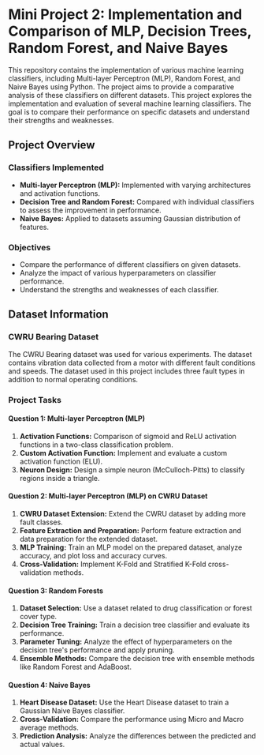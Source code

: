 # Mini Project 2: Implementation and Comparison of MLP, Decision Trees, Random Forest, and Naive Bayes

This repository contains the implementation of various machine learning classifiers, including Multi-layer Perceptron (MLP), Random Forest, and Naive Bayes using Python. The project aims to provide a comparative analysis of these classifiers on different datasets. This project explores the implementation and evaluation of several machine learning classifiers. The goal is to compare their performance on specific datasets and understand their strengths and weaknesses.

## Project Overview

### Classifiers Implemented
- **Multi-layer Perceptron (MLP):** Implemented with varying architectures and activation functions.
- **Decision Tree and Random Forest:** Compared with individual classifiers to assess the improvement in performance.
- **Naive Bayes:** Applied to datasets assuming Gaussian distribution of features.

### Objectives
- Compare the performance of different classifiers on given datasets.
- Analyze the impact of various hyperparameters on classifier performance.
- Understand the strengths and weaknesses of each classifier.

## Dataset Information

### CWRU Bearing Dataset

The CWRU Bearing dataset was used for various experiments. The dataset contains vibration data collected from a motor with different fault conditions and speeds. The dataset used in this project includes three fault types in addition to normal operating conditions.

### Project Tasks

#### Question 1: Multi-layer Perceptron (MLP)
1. **Activation Functions:** Comparison of sigmoid and ReLU activation functions in a two-class classification problem.
2. **Custom Activation Function:** Implement and evaluate a custom activation function (ELU).
3. **Neuron Design:** Design a simple neuron (McCulloch-Pitts) to classify regions inside a triangle.

#### Question 2: Multi-layer Perceptron (MLP) on CWRU Dataset
1. **CWRU Dataset Extension:** Extend the CWRU dataset by adding more fault classes.
2. **Feature Extraction and Preparation:** Perform feature extraction and data preparation for the extended dataset.
3. **MLP Training:** Train an MLP model on the prepared dataset, analyze accuracy, and plot loss and accuracy curves.
4. **Cross-Validation:** Implement K-Fold and Stratified K-Fold cross-validation methods.

#### Question 3: Random Forests
1. **Dataset Selection:** Use a dataset related to drug classification or forest cover type.
2. **Decision Tree Training:** Train a decision tree classifier and evaluate its performance.
3. **Parameter Tuning:** Analyze the effect of hyperparameters on the decision tree's performance and apply pruning.
4. **Ensemble Methods:** Compare the decision tree with ensemble methods like Random Forest and AdaBoost.

#### Question 4: Naive Bayes
1. **Heart Disease Dataset:** Use the Heart Disease dataset to train a Gaussian Naive Bayes classifier.
2. **Cross-Validation:** Compare the performance using Micro and Macro average methods.
3. **Prediction Analysis:** Analyze the differences between the predicted and actual values.


